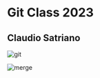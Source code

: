 # Git Class 2023
## Claudio Satriano

![git](http://fabre.io/wp-content/uploads/2018/04/git.jpg)

![merge](https://media.giphy.com/media/v1.Y2lkPTc5MGI3NjExZWY4ZGIyYjA1ODg2MzRkZmUyMTY3ODhjZDNkMTc4ZmYxNzM4NDQ0YSZjdD1n/cFkiFMDg3iFoI/giphy.gif)
